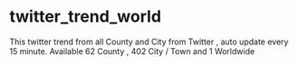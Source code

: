 # twitter_trend_world
 This twitter trend from all County and City from Twitter , auto update every 15 minute. Available 62 County , 402 City / Town and 1 Worldwide
